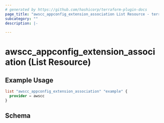 ```yaml
---
# generated by https://github.com/hashicorp/terraform-plugin-docs
page_title: "awscc_appconfig_extension_association List Resource - terraform-provider-awscc"
subcategory: ""
description: |-
  
---
```


# awscc_appconfig_extension_association (List Resource)



## Example Usage

```terraform
list "awscc_appconfig_extension_association" "example" {
  provider = awscc
}
```

<!-- schema generated by tfplugindocs -->
## Schema
